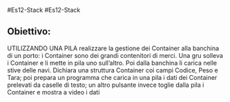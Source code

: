 #Es12-Stack
#Es12-Stack
## Obiettivo: 
UTILIZZANDO UNA PILA realizzare la gestione dei Container alla banchina di un porto:
i Container sono dei grandi contenitori di merci. Una gru solleva i Container e li mette in pila uno
sull’altro. Poi dalla banchina li carica nelle stive delle navi. Dichiara una struttura Container coi
campi Codice, Peso e Tara; poi prepara un programma che carica in una pila i dati dei Container
prelevati da caselle di testo; un altro pulsante invece toglie dalla pila i Container e mostra a video i
dati



